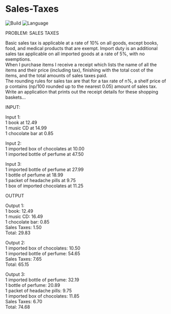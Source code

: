 # Sales-Taxes

![Build](https://travis-ci.org/jjcomi1989/Sales-Taxes.svg?branch=master)  ![Language](https://img.shields.io/badge/language-java-blue.svg)

PROBLEM: SALES TAXES

Basic sales tax is applicable at a rate of 10% on all goods, except books, food, and medical products that are exempt. Import duty is an additional sales tax applicable on all imported goods at a rate of 5%, with no exemptions.  
When I purchase items I receive a receipt which lists the name of all the items and their price (including tax), finishing with the total cost of the items, and the total amounts of sales taxes paid.  
The rounding rules for sales tax are that for a tax rate of n%, a shelf price of p contains (np/100 rounded up to the nearest 0.05) amount of sales tax.  
Write an application that prints out the receipt details for these shopping baskets...  

INPUT: 

Input 1:  
1 book at 12.49  
1 music CD at 14.99  
1 chocolate bar at 0.85  

Input 2:  
1 imported box of chocolates at 10.00  
1 imported bottle of perfume at 47.50  

Input 3:  
1 imported bottle of perfume at 27.99  
1 bottle of perfume at 18.99  
1 packet of headache pills at 9.75  
1 box of imported chocolates at 11.25  

OUTPUT  

Output 1:  
1 book: 12.49  
1 music CD: 16.49  
1 chocolate bar: 0.85  
Sales Taxes: 1.50  
Total: 29.83  

Output 2:  
1 imported box of chocolates: 10.50  
1 imported bottle of perfume: 54.65  
Sales Taxes: 7.65  
Total: 65.15  

Output 3:  
1 imported bottle of perfume: 32.19  
1 bottle of perfume: 20.89  
1 packet of headache pills: 9.75  
1 imported box of chocolates: 11.85  
Sales Taxes: 6.70  
Total: 74.68  